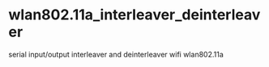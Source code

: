 # wlan802.11a_interleaver_deinterleaver
serial input/output interleaver and deinterleaver wifi wlan802.11a
